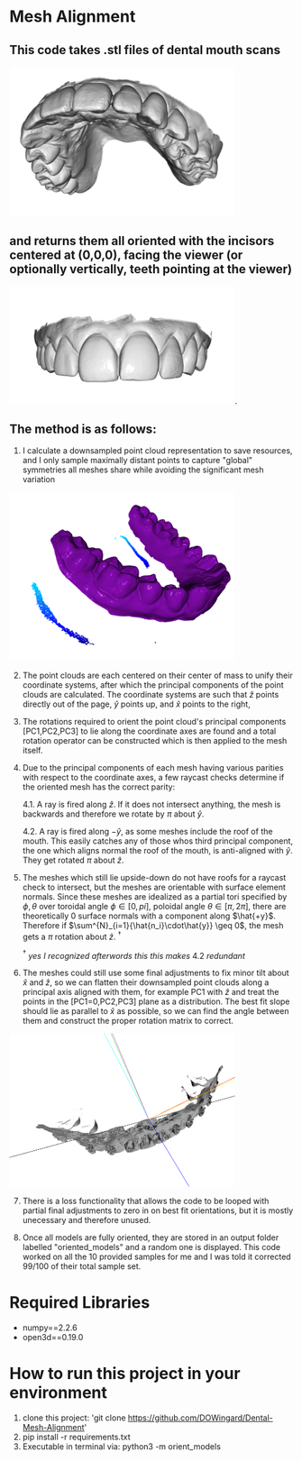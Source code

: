 # Mesh Alignment 


## This code takes .stl files of dental mouth scans 
<img src="images\variation3.png" alt="Unoriented Dental Scan" width="400">

## and returns them all oriented with the incisors centered at (0,0,0), facing the viewer (or optionally vertically, teeth pointing at the viewer)
<img src="images/oriented_mesh.png" alt="Oriented Dental Scan" width="400">.

## The method is as follows:

1. I calculate a downsampled point cloud representation to save resources, and I only sample maximally distant points to capture "global" symmetries all meshes share while avoiding the significant mesh variation

<img src="images/cloud_3.png" alt="Dental Scan" width="400">

2. The point clouds are each centered on their center of mass to unify their coordinate systems, after which the principal components of the point clouds are calculated. The coordinate systems are such that $\hat{z}$ points directly out of the page, $\hat{y}$ points up, and $\hat{x}$ points to the right,

3. The rotations required to orient the point cloud's principal components [PC1,PC2,PC3] to lie along the coordinate axes are found and a total rotation operator can be constructed which is then applied to the mesh itself.

4. Due to the principal components of each mesh having various parities with respect to the coordinate axes, a few raycast checks determine if the oriented mesh has the correct parity:
    
    4.1. A ray is fired along $\hat{z}$. If it does not intersect anything, the mesh is backwards and therefore we rotate by $\pi$ about $\hat{y}$.

    4.2. A ray is fired along $-\hat{y}$, as some meshes include the roof of the mouth. This easily catches any of those whos third principal component, the one which aligns normal the roof of the mouth, is anti-aligned with $\hat{y}$. They get rotated $\pi$ about $\hat{z}$.

5. The meshes which still lie upside-down do not have roofs for a raycast check to intersect, but the meshes are orientable with surface element normals. Since these meshes are idealized as a partial tori specified by $\phi,\theta$ over toroidal angle $\phi\in[0,pi]$, poloidal angle $\theta\in[\pi,2\pi]$, there are theoretically 0 surface normals with a component along $\hat{+y}$. Therefore if  $\sum^{N}_{i=1}{\hat{n_i}\cdot\hat{y}} \geq 0$,  the mesh gets a $\pi$ rotation about $\hat{z}$. $^\dag$ 

    ${^\dag}$ $\textit{yes I recognized afterwords this this makes}$ 4.2 $\textit{redundant}$

6. The meshes could still use some final adjustments to fix minor tilt about $\hat{x}$ and $\hat{z}$, so we can flatten their downsampled point clouds along a principal axis aligned with them, for example PC1 with $\hat{z}$ and treat the points in the [PC1=0,PC2,PC3] plane as a distribution. The best fit slope should lie as parallel to $\hat{x}$ as possible, so we can find the angle between them and construct the proper rotation matrix to correct.

<img src="images/flat1.png" alt="Oriented Dental Scan" width="400">

7. There is a loss functionality that allows the code to be looped with partial final adjustments to zero in on best fit orientations, but it is mostly unecessary and therefore unused.

8. Once all models are fully oriented, they are stored in an output folder labelled "oriented_models" and a random one is displayed. This code worked on all the 10 provided samples for me and I was told it corrected 99/100 of their total sample set.


# Required Libraries
* numpy==2.2.6
* open3d==0.19.0



# How to run this project in your environment

1. clone this project:
    'git clone https://github.com/DOWingard/Dental-Mesh-Alignment'
2. pip install -r requirements.txt
4. Executable in terminal via:  python3 -m orient_models   